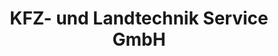 ---
title: "KFZ- und Landtechnik Service GmbH"
url: /stolpen/kfz-und-landtechnik-service-gmbh/
shop: Autowerkstatt
---